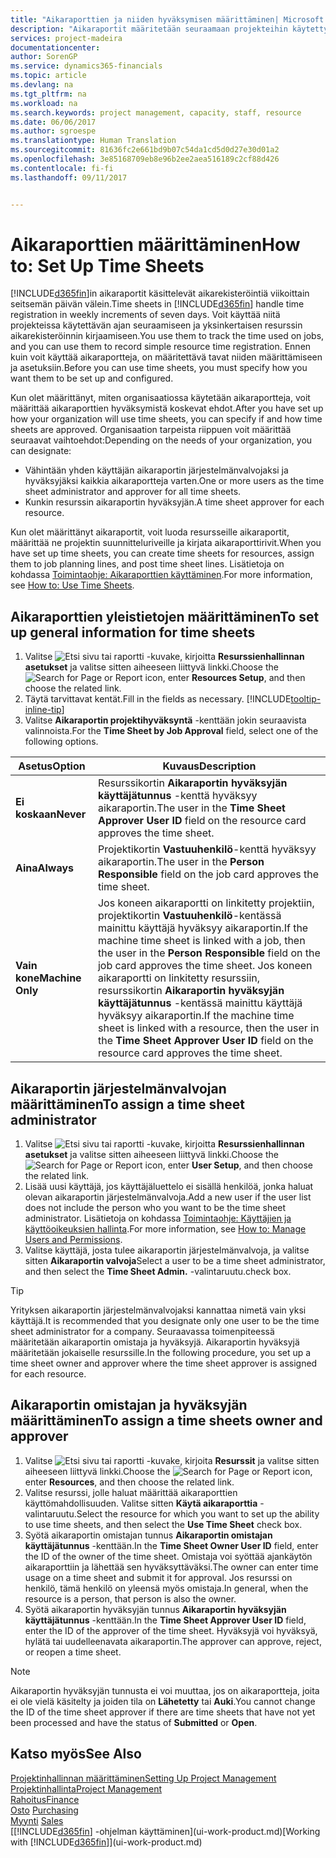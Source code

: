 ```yaml
---
title: "Aikaraporttien ja niiden hyväksymisen määrittäminen| Microsoft Docs"
description: "Aikaraportit määritetään seuraamaan projekteihin käytettyä aikaa ja resurssien käyttöä, mikä auttaa projektinhallinnan, henkilöstön ja kapasiteetin suhteen."
services: project-madeira
documentationcenter: 
author: SorenGP
ms.service: dynamics365-financials
ms.topic: article
ms.devlang: na
ms.tgt_pltfrm: na
ms.workload: na
ms.search.keywords: project management, capacity, staff, resource
ms.date: 06/06/2017
ms.author: sgroespe
ms.translationtype: Human Translation
ms.sourcegitcommit: 81636fc2e661bd9b07c54da1cd5d0d27e30d01a2
ms.openlocfilehash: 3e85168709eb8e96b2ee2aea516189c2cf88d426
ms.contentlocale: fi-fi
ms.lasthandoff: 09/11/2017


---
```

# <a name="how-to-set-up-time-sheets"></a><span data-ttu-id="eee45-103">Aikaraporttien määrittäminen</span><span class="sxs-lookup"><span data-stu-id="eee45-103">How to: Set Up Time Sheets</span></span>
<span data-ttu-id="eee45-104">[!INCLUDE[d365fin](includes/d365fin_md.md)]in aikaraportit käsittelevät aikarekisteröintiä viikoittain seitsemän päivän välein.</span><span class="sxs-lookup"><span data-stu-id="eee45-104">Time sheets in [!INCLUDE[d365fin](includes/d365fin_md.md)] handle time registration in weekly increments of seven days.</span></span> <span data-ttu-id="eee45-105">Voit käyttää niitä projekteissa käytettävän ajan seuraamiseen ja yksinkertaisen resurssin aikarekisteröinnin kirjaamiseen.</span><span class="sxs-lookup"><span data-stu-id="eee45-105">You use them to track the time used on jobs, and you can use them to record simple resource time registration.</span></span> <span data-ttu-id="eee45-106">Ennen kuin voit käyttää aikaraportteja, on määritettävä tavat niiden määrittämiseen ja asetuksiin.</span><span class="sxs-lookup"><span data-stu-id="eee45-106">Before you can use time sheets, you must specify how you want them to be set up and configured.</span></span>

<span data-ttu-id="eee45-107">Kun olet määrittänyt, miten organisaatiossa käytetään aikaraportteja, voit määrittää aikaraporttien hyväksymistä koskevat ehdot.</span><span class="sxs-lookup"><span data-stu-id="eee45-107">After you have set up how your organization will use time sheets, you can specify if and how time sheets are approved.</span></span> <span data-ttu-id="eee45-108">Organisaation tarpeista riippuen voit määrittää seuraavat vaihtoehdot:</span><span class="sxs-lookup"><span data-stu-id="eee45-108">Depending on the needs of your organization, you can designate:</span></span>

* <span data-ttu-id="eee45-109">Vähintään yhden käyttäjän aikaraportin järjestelmänvalvojaksi ja hyväksyjäksi kaikkia aikaraportteja varten.</span><span class="sxs-lookup"><span data-stu-id="eee45-109">One or more users as the time sheet administrator and approver for all time sheets.</span></span>
* <span data-ttu-id="eee45-110">Kunkin resurssin aikaraportin hyväksyjän.</span><span class="sxs-lookup"><span data-stu-id="eee45-110">A time sheet approver for each resource.</span></span>

<span data-ttu-id="eee45-111">Kun olet määrittänyt aikaraportit, voit luoda resursseille aikaraportit, määrittää ne projektin suunnitteluriveille ja kirjata aikaraporttirivit.</span><span class="sxs-lookup"><span data-stu-id="eee45-111">When you have set up time sheets, you can create time sheets for resources, assign them to job planning lines, and post time sheet lines.</span></span> <span data-ttu-id="eee45-112">Lisätietoja on kohdassa [Toimintaohje: Aikaraporttien käyttäminen](projects-how-use-time-sheets.md).</span><span class="sxs-lookup"><span data-stu-id="eee45-112">For more information, see [How to: Use Time Sheets](projects-how-use-time-sheets.md).</span></span>

## <a name="to-set-up-general-information-for-time-sheets"></a><span data-ttu-id="eee45-113">Aikaraporttien yleistietojen määrittäminen</span><span class="sxs-lookup"><span data-stu-id="eee45-113">To set up general information for time sheets</span></span>
1. <span data-ttu-id="eee45-114">Valitse ![Etsi sivu tai raportti](media/ui-search/search_small.png "") -kuvake, kirjoitta **Resurssienhallinnan asetukset** ja valitse sitten aiheeseen liittyvä linkki.</span><span class="sxs-lookup"><span data-stu-id="eee45-114">Choose the ![Search for Page or Report](media/ui-search/search_small.png "Search for Page or Report icon") icon, enter **Resources Setup**, and then choose the related link.</span></span>  
2. <span data-ttu-id="eee45-115">Täytä tarvittavat kentät.</span><span class="sxs-lookup"><span data-stu-id="eee45-115">Fill in the fields as necessary.</span></span> [!INCLUDE[tooltip-inline-tip](includes/tooltip-inline-tip_md.md)]
3. <span data-ttu-id="eee45-116">Valitse **Aikaraportin projektihyväksyntä** -kenttään jokin seuraavista valinnoista.</span><span class="sxs-lookup"><span data-stu-id="eee45-116">For the **Time Sheet by Job Approval** field, select one of the following options.</span></span>

| <span data-ttu-id="eee45-117">Asetus</span><span class="sxs-lookup"><span data-stu-id="eee45-117">Option</span></span> | <span data-ttu-id="eee45-118">Kuvaus</span><span class="sxs-lookup"><span data-stu-id="eee45-118">Description</span></span> |
| --- | --- |
| <span data-ttu-id="eee45-119">**Ei koskaan**</span><span class="sxs-lookup"><span data-stu-id="eee45-119">**Never**</span></span> |<span data-ttu-id="eee45-120">Resurssikortin **Aikaraportin hyväksyjän käyttäjätunnus** -kenttä hyväksyy aikaraportin.</span><span class="sxs-lookup"><span data-stu-id="eee45-120">The user in the **Time Sheet Approver User ID** field on the resource card approves the time sheet.</span></span> |
| <span data-ttu-id="eee45-121">**Aina**</span><span class="sxs-lookup"><span data-stu-id="eee45-121">**Always**</span></span> |<span data-ttu-id="eee45-122">Projektikortin **Vastuuhenkilö**-kenttä hyväksyy aikaraportin.</span><span class="sxs-lookup"><span data-stu-id="eee45-122">The user in the **Person Responsible** field on the job card approves the time sheet.</span></span> |
| <span data-ttu-id="eee45-123">**Vain kone**</span><span class="sxs-lookup"><span data-stu-id="eee45-123">**Machine Only**</span></span> |<span data-ttu-id="eee45-124">Jos koneen aikaraportti on linkitetty projektiin, projektikortin **Vastuuhenkilö**-kentässä mainittu käyttäjä hyväksyy aikaraportin.</span><span class="sxs-lookup"><span data-stu-id="eee45-124">If the machine time sheet is linked with a job, then the user in the **Person Responsible** field on the job card approves the time sheet.</span></span> <span data-ttu-id="eee45-125">Jos koneen aikaraportti on linkitetty resurssiin, resurssikortin **Aikaraportin hyväksyjän käyttäjätunnus** -kentässä mainittu käyttäjä hyväksyy aikaraportin.</span><span class="sxs-lookup"><span data-stu-id="eee45-125">If the machine time sheet is linked with a resource, then the user in the **Time Sheet Approver User ID** field on the resource card approves the time sheet.</span></span> |

## <a name="to-assign-a-time-sheet-administrator"></a><span data-ttu-id="eee45-126">Aikaraportin järjestelmänvalvojan määrittäminen</span><span class="sxs-lookup"><span data-stu-id="eee45-126">To assign a time sheet administrator</span></span>
1. <span data-ttu-id="eee45-127">Valitse ![Etsi sivu tai raportti](media/ui-search/search_small.png "") -kuvake, kirjoitta **Resurssienhallinnan asetukset** ja valitse sitten aiheeseen liittyvä linkki.</span><span class="sxs-lookup"><span data-stu-id="eee45-127">Choose the ![Search for Page or Report](media/ui-search/search_small.png "Search for Page or Report icon") icon, enter **User Setup**, and then choose the related link.</span></span>  
2. <span data-ttu-id="eee45-128">Lisää uusi käyttäjä, jos käyttäjäluettelo ei sisällä henkilöä, jonka haluat olevan aikaraportin järjestelmänvalvoja.</span><span class="sxs-lookup"><span data-stu-id="eee45-128">Add a new user if the user list does not include the person who you want to be the time sheet administrator.</span></span> <span data-ttu-id="eee45-129">Lisätietoja on kohdassa [Toimintaohje: Käyttäjien ja käyttöoikeuksien hallinta](ui-how-users-permissions.md).</span><span class="sxs-lookup"><span data-stu-id="eee45-129">For more information, see [How to: Manage Users and Permissions](ui-how-users-permissions.md).</span></span>
3. <span data-ttu-id="eee45-130">Valitse käyttäjä, josta tulee aikaraportin järjestelmänvalvoja, ja valitse sitten **Aikaraportin valvoja**</span><span class="sxs-lookup"><span data-stu-id="eee45-130">Select a user to be a time sheet administrator, and then select the **Time Sheet Admin.**</span></span> <span data-ttu-id="eee45-131">-valintaruutu.</span><span class="sxs-lookup"><span data-stu-id="eee45-131">check box.</span></span>  

> [!TIP]  
>   <span data-ttu-id="eee45-132">Yrityksen aikaraportin järjestelmänvalvojaksi kannattaa nimetä vain yksi käyttäjä.</span><span class="sxs-lookup"><span data-stu-id="eee45-132">It is recommended that you designate only one user to be the time sheet administrator for a company.</span></span> <span data-ttu-id="eee45-133">Seuraavassa toimenpiteessä määritetään aikaraportin omistaja ja hyväksyjä. Aikaraportin hyväksyjä määritetään jokaiselle resurssille.</span><span class="sxs-lookup"><span data-stu-id="eee45-133">In the following procedure, you set up a time sheet owner and approver where the time sheet approver is assigned for each resource.</span></span>  

## <a name="to-assign-a-time-sheets-owner-and-approver"></a><span data-ttu-id="eee45-134">Aikaraportin omistajan ja hyväksyjän määrittäminen</span><span class="sxs-lookup"><span data-stu-id="eee45-134">To assign a time sheets owner and approver</span></span>
1. <span data-ttu-id="eee45-135">Valitse ![Etsi sivu tai raportti](media/ui-search/search_small.png "Etsi sivu tai raportti -kuvake") -kuvake, kirjoita **Resurssit** ja valitse sitten aiheeseen liittyvä linkki.</span><span class="sxs-lookup"><span data-stu-id="eee45-135">Choose the ![Search for Page or Report](media/ui-search/search_small.png "Search for Page or Report icon") icon, enter **Resources**, and then choose the related link.</span></span>
2. <span data-ttu-id="eee45-136">Valitse resurssi, jolle haluat määrittää aikaraporttien käyttömahdollisuuden. Valitse sitten **Käytä aikaraporttia** -valintaruutu.</span><span class="sxs-lookup"><span data-stu-id="eee45-136">Select the resource for which you want to set up the ability to use time sheets, and then select the **Use Time Sheet** check box.</span></span>  
3. <span data-ttu-id="eee45-137">Syötä aikaraportin omistajan tunnus **Aikaraportin omistajan käyttäjätunnus** -kenttään.</span><span class="sxs-lookup"><span data-stu-id="eee45-137">In the **Time Sheet Owner User ID** field, enter the ID of the owner of the time sheet.</span></span> <span data-ttu-id="eee45-138">Omistaja voi syöttää ajankäytön aikaraporttiin ja lähettää sen hyväksyttäväksi.</span><span class="sxs-lookup"><span data-stu-id="eee45-138">The owner can enter time usage on a time sheet and submit it for approval.</span></span> <span data-ttu-id="eee45-139">Jos resurssi on henkilö, tämä henkilö on yleensä myös omistaja.</span><span class="sxs-lookup"><span data-stu-id="eee45-139">In general, when the resource is a person, that person is also the owner.</span></span>  
4. <span data-ttu-id="eee45-140">Syötä aikaraportin hyväksyjän tunnus **Aikaraportin hyväksyjän käyttäjätunnus** -kenttään.</span><span class="sxs-lookup"><span data-stu-id="eee45-140">In the **Time Sheet Approver User ID** field, enter the ID of the approver of the time sheet.</span></span> <span data-ttu-id="eee45-141">Hyväksyjä voi hyväksyä, hylätä tai uudelleenavata aikaraportin.</span><span class="sxs-lookup"><span data-stu-id="eee45-141">The approver can approve, reject, or reopen a time sheet.</span></span>  

> [!NOTE]  
>   <span data-ttu-id="eee45-142">Aikaraportin hyväksyjän tunnusta ei voi muuttaa, jos on aikaraportteja, joita ei ole vielä käsitelty ja joiden tila on **Lähetetty** tai **Auki**.</span><span class="sxs-lookup"><span data-stu-id="eee45-142">You cannot change the ID of the time sheet approver if there are time sheets that have not yet been processed and have the status of **Submitted** or **Open**.</span></span>

## <a name="see-also"></a><span data-ttu-id="eee45-143">Katso myös</span><span class="sxs-lookup"><span data-stu-id="eee45-143">See Also</span></span>
[<span data-ttu-id="eee45-144">Projektinhallinnan määrittäminen</span><span class="sxs-lookup"><span data-stu-id="eee45-144">Setting Up Project Management</span></span>](projects-setup-projects.md)  
[<span data-ttu-id="eee45-145">Projektinhallinta</span><span class="sxs-lookup"><span data-stu-id="eee45-145">Project Management</span></span>](projects-manage-projects.md)  
[<span data-ttu-id="eee45-146">Rahoitus</span><span class="sxs-lookup"><span data-stu-id="eee45-146">Finance</span></span>](finance.md)  
<span data-ttu-id="eee45-147">[Osto](purchasing-manage-purchasing.md)       </span><span class="sxs-lookup"><span data-stu-id="eee45-147">[Purchasing](purchasing-manage-purchasing.md)       </span></span>  
<span data-ttu-id="eee45-148">[Myynti](sales-manage-sales.md)    </span><span class="sxs-lookup"><span data-stu-id="eee45-148">[Sales](sales-manage-sales.md)    </span></span>  
<span data-ttu-id="eee45-149">[[!INCLUDE[d365fin](includes/d365fin_md.md)] -ohjelman käyttäminen](ui-work-product.md)</span><span class="sxs-lookup"><span data-stu-id="eee45-149">[Working with [!INCLUDE[d365fin](includes/d365fin_md.md)]](ui-work-product.md)</span></span>  

